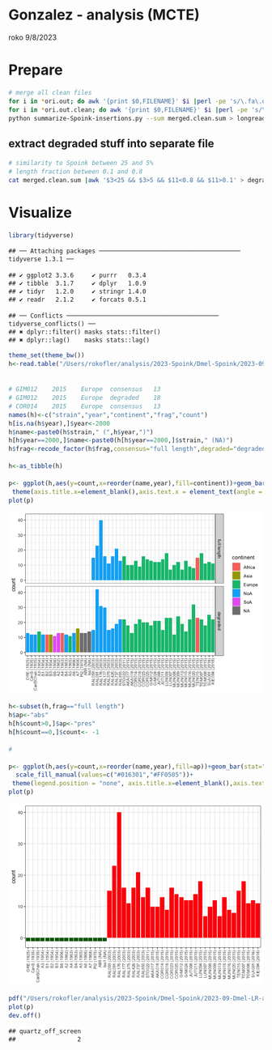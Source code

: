 Gonzalez - analysis (MCTE)
================
roko
9/8/2023

# Prepare

``` bash
# merge all clean files
for i in *ori.out; do awk '{print $0,FILENAME}' $i |perl -pe 's/\.fa\.ori\.out//'
for i in *ori.out.clean; do awk '{print $0,FILENAME}' $i |perl -pe 's/\.fa\.ori\.out\.clean//'; done > merged.clean.sum
python summarize-Spoink-insertions.py --sum merged.clean.sum > longread-summary.txt
```

## extract degraded stuff into separate file

``` bash
# similarity to Spoink between 25 and 5%
# length fraction between 0.1 and 0.8
cat merged.clean.sum |awk '$3<25 && $3>5 && $11<0.8 && $11>0.1' > degraded.shit.txt    
```

# Visualize

``` r
library(tidyverse)
```

    ## ── Attaching packages ─────────────────────────────────────── tidyverse 1.3.1 ──

    ## ✔ ggplot2 3.3.6     ✔ purrr   0.3.4
    ## ✔ tibble  3.1.7     ✔ dplyr   1.0.9
    ## ✔ tidyr   1.2.0     ✔ stringr 1.4.0
    ## ✔ readr   2.1.2     ✔ forcats 0.5.1

    ## ── Conflicts ────────────────────────────────────────── tidyverse_conflicts() ──
    ## ✖ dplyr::filter() masks stats::filter()
    ## ✖ dplyr::lag()    masks stats::lag()

``` r
theme_set(theme_bw())
h<-read.table("/Users/rokofler/analysis/2023-Spoink/Dmel-Spoink/2023-09-Dmel-LR-assemblies/rawori/longread-summary.txt",header=F)


# GIM012    2015    Europe  consensus   13
# GIM012    2015    Europe  degraded    18
# COR014    2015    Europe  consensus   13
names(h)<-c("strain","year","continent","frag","count")
h[is.na(h$year),]$year<-2000
h$name<-paste0(h$strain," (",h$year,")")
h[h$year==2000,]$name<-paste0(h[h$year==2000,]$strain," (NA)")
h$frag<-recode_factor(h$frag,consensus="full length",degraded="degraded")

h<-as_tibble(h)

p<- ggplot(h,aes(y=count,x=reorder(name,year),fill=continent))+geom_bar(stat="identity")+facet_grid(frag~.)+ylab("count")+
 theme(axis.title.x=element_blank(),axis.text.x = element_text(angle = 90, vjust = 0.5, hjust=1,size=8))
plot(p)
```

![](02-all-LR-overview_files/figure-gfm/unnamed-chunk-3-1.png)<!-- -->

``` r
h<-subset(h,frag=="full length")
h$ap<-"abs"
h[h$count>0,]$ap<-"pres"
h[h$count==0,]$count<- -1

#

p<- ggplot(h,aes(y=count,x=reorder(name,year),fill=ap))+geom_bar(stat="identity")+ylab("count")+
  scale_fill_manual(values=c("#016301","#FF0505"))+
 theme(legend.position = "none", axis.title.x=element_blank(),axis.text.x = element_text(angle = 90, vjust = 0.5, hjust=1,size=8))
plot(p)
```

![](02-all-LR-overview_files/figure-gfm/unnamed-chunk-3-2.png)<!-- -->

``` r
pdf("/Users/rokofler/analysis/2023-Spoink/Dmel-Spoink/2023-09-Dmel-LR-assemblies/graphs/lr-timeline.pdf",width=7,height=3)
plot(p)
dev.off()
```

    ## quartz_off_screen 
    ##                 2
